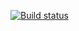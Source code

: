 [![Build status](https://ci.appveyor.com/api/projects/status/9lvvnvhr7as46b9a/branch/master?svg=true)](https://ci.appveyor.com/project/GurinaElena/testforweb/branch/master)

